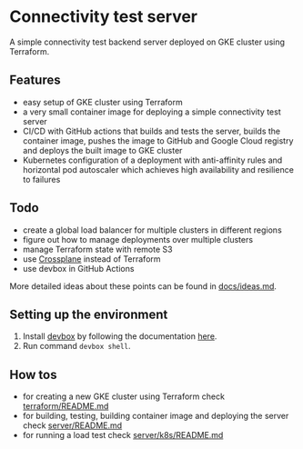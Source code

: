# Connectivity test server

A simple connectivity test backend server deployed on GKE cluster using Terraform.

## Features

- easy setup of GKE cluster using Terraform
- a very small container image for deploying a simple connectivity test server
- CI/CD with GitHub actions that builds and tests the server, builds the container image, pushes the image to GitHub and
  Google Cloud registry and deploys the built image to GKE cluster
- Kubernetes configuration of a deployment with anti-affinity rules and horizontal pod autoscaler which achieves high
  availability and resilience to failures

## Todo
- create a global load balancer for multiple clusters in different regions
- figure out how to manage deployments over multiple clusters
- manage Terraform state with remote S3
- use [Crossplane](https://www.crossplane.io/) instead of Terraform
- use devbox in GitHub Actions

More detailed ideas about these points can be found in [docs/ideas.md](docs/ideas.md).

## Setting up the environment

1. Install [devbox](https://www.jetify.com/devbox) by following the
   documentation [here](https://www.jetify.com/docs/devbox/installing_devbox/?install-method=linux).
2. Run command `devbox shell`.

## How tos
- for creating a new GKE cluster using Terraform check [terraform/README.md](terraform/README.md)
- for building, testing, building container image and deploying the server check [server/README.md](server/README.md)
- for running a load test check [server/k8s/README.md](server/k8s/README.md#load-test)
